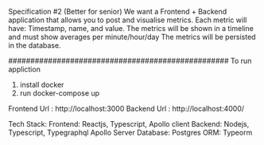 Specification #2 (Better for senior)
We want a Frontend + Backend application that allows you to post and visualise metrics. Each metric will have: Timestamp, name, and value. The metrics will be shown in a timeline and must show averages per minute/hour/day The metrics will be persisted in the database.

##################################################
To run appliction
1) install docker
2) run docker-compose up

Frontend Url : http://localhost:3000
Backend Url : http://localhost:4000/

Tech Stack:
Frontend: Reactjs, Typescript, Apollo client
Backend: Nodejs, Typescript, Typegraphql Apollo Server
Database: Postgres
ORM: Typeorm
